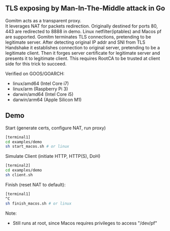 ## TLS exposing by Man-In-The-Middle attack in Go

Gomitm acts as a transparent proxy.
<br>
It leverages NAT for packets redirection.
Originally destined for ports 80, 443 are redirected to 8888 in demo.
Linux netfilter(iptables) and Macos pf are supported.
Gomitm terminates TLS connections, pretending to be legitimate server.
After detecting original IP addr and SNI from TLS Handshake it establishes connection to original server, pretending to be a legitimate client. 
Then it forges server certificate for legitimate server and presents it to legitimate client.
This requires RootCA to be trusted at client side for this trick to succeed.

Verified on GOOS/GOARCH:
- linux/amd64 (Intel Core i7)
- linux/arm (Raspberry Pi 3)
- darwin/amd64 (Intel Core i5)
- darwin/arm64 (Apple Silicon M1)

## Demo

Start (generate certs, configure NAT, run proxy)
```bash
[terminal1]
cd examples/demo
sh start_macos.sh # or linux
```
 
Simulate Client (initiate HTTP, HTTP(S), DoH)
```bash
[terminal2]
cd examples/demo
sh client.sh
```

Finish (reset NAT to default):
```bash
[terminal1]
^C
sh finish_macos.sh # or linux
```
Note:
- Still runs at root, since Macos requires privileges to access "/dev/pf"